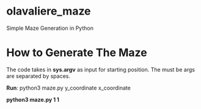 # olavaliere_maze
Simple Maze Generation in Python

<h1>How to Generate The Maze</h1>

<p>The code takes in <strong>sys.argv</strong> as input for starting position. The must be args are separated by spaces.</p>
<strong>Run</strong>: python3 maze.py y_coordinate x_coordinate
<p><strong>python3 maze.py 1 1</strong></p>

